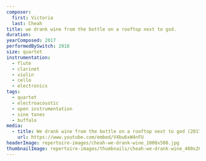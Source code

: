 ```yaml
---
composer:
  first: Victoria
  last: Cheah
title: we drank wine from the bottle on a rooftop next to god.
duration:
yearComposed: 2017
performedBySwitch: 2018
size: quartet
instrumentation:
  - flute
  - clarinet
  - violin
  - cello
  - electronics
tags:
  - quartet
  - electroacoustic
  - open instrumentation
  - sine tones
  - buffalo
media:
  - title: We drank wine from the bottle on a rooftop next to god (2017) by Victoria Cheah
    url: https://www.youtube.com/embed/V4bu6xW4nFU
headerImage: repertoire-images/cheah-we-drank-wine_1000x500.jpg
thumbnailImage: repertoire-images/thumbnails/cheah-we-drank-wine_400x200.jpg
---
```

